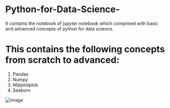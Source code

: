 # Python-for-Data-Science-
It contains the notebook of jupyter notebook which comprised with basic and advanced concepts of python for data science.
# This contains the following concepts from scratch to advanced:
1. Pandas 
2. Numpy
3. Matplotplob
4. Seaborn

![image](https://user-images.githubusercontent.com/65527534/151836924-60ba314b-d34a-4788-b6ad-6e75d71660fa.png)
